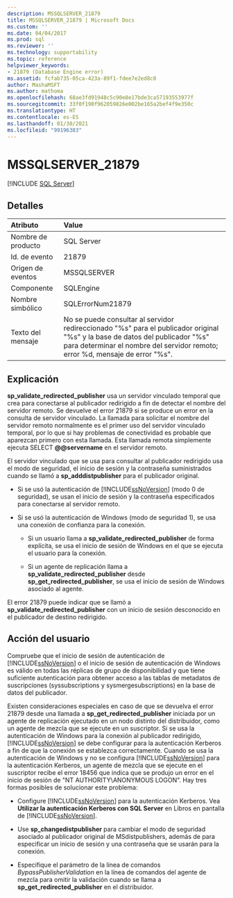 ```yaml
---
description: MSSQLSERVER_21879
title: MSSQLSERVER_21879 | Microsoft Docs
ms.custom: ''
ms.date: 04/04/2017
ms.prod: sql
ms.reviewer: ''
ms.technology: supportability
ms.topic: reference
helpviewer_keywords:
- 21879 (Database Engine error)
ms.assetid: fcfab735-05ca-423a-89f1-fdee7e2ed8c0
author: MashaMSFT
ms.author: mathoma
ms.openlocfilehash: 68ae3fd91948c5c90e8e17bde3ca57193553977f
ms.sourcegitcommit: 33f0f190f962059826e002be165a2bef4f9e350c
ms.translationtype: HT
ms.contentlocale: es-ES
ms.lasthandoff: 01/30/2021
ms.locfileid: "99196383"
---
```

# <a name="mssqlserver_21879"></a>MSSQLSERVER_21879
 [!INCLUDE [SQL Server](../../includes/applies-to-version/sqlserver.md)]
  
## <a name="details"></a>Detalles  
  
| Atributo | Value |  
| :-------- | :---- |  
|Nombre de producto|SQL Server|  
|Id. de evento|21879|  
|Origen de eventos|MSSQLSERVER|  
|Componente|SQLEngine|  
|Nombre simbólico|SQLErrorNum21879|  
|Texto del mensaje|No se puede consultar al servidor redireccionado "%s" para el publicador original "%s" y la base de datos del publicador "%s" para determinar el nombre del servidor remoto; error %d, mensaje de error "%s".|  
  
## <a name="explanation"></a>Explicación  
**sp_validate_redirected_publisher** usa un servidor vinculado temporal que crea para conectarse al publicador redirigido a fin de detectar el nombre del servidor remoto. Se devuelve el error 21879 si se produce un error en la consulta de servidor vinculado. La llamada para solicitar el nombre del servidor remoto normalmente es el primer uso del servidor vinculado temporal, por lo que si hay problemas de conectividad es probable que aparezcan primero con esta llamada. Esta llamada remota simplemente ejecuta SELECT **@@servername** en el servidor remoto.  
  
El servidor vinculado que se usa para consultar al publicador redirigido usa el modo de seguridad, el inicio de sesión y la contraseña suministrados cuando se llamó a **sp_adddistpublisher** para el publicador original.  
  
-   Si se usó la autenticación de [!INCLUDE[ssNoVersion](../../includes/ssnoversion-md.md)] (modo 0 de seguridad), se usan el inicio de sesión y la contraseña especificados para conectarse al servidor remoto.  
  
-   Si se usó la autenticación de Windows (modo de seguridad 1), se usa una conexión de confianza para la conexión.  
  
    -   Si un usuario llama a **sp_validate_redirected_publisher** de forma explícita, se usa el inicio de sesión de Windows en el que se ejecuta el usuario para la conexión.  
  
    -   Si un agente de replicación llama a **sp_validate_redirected_publisher** desde **sp_get_redirected_publisher**, se usa el inicio de sesión de Windows asociado al agente.  
  
El error 21879 puede indicar que se llamó a **sp_validate_redirected_publisher** con un inicio de sesión desconocido en el publicador de destino redirigido.  
  
## <a name="user-action"></a>Acción del usuario  
Compruebe que el inicio de sesión de autenticación de [!INCLUDE[ssNoVersion](../../includes/ssnoversion-md.md)] o el inicio de sesión de autenticación de Windows es válido en todas las réplicas de grupo de disponibilidad y que tiene suficiente autenticación para obtener acceso a las tablas de metadatos de suscripciones (syssubscriptions y sysmergesubscriptions) en la base de datos del publicador.  
  
Existen consideraciones especiales en caso de que se devuelva el error 21879 desde una llamada a **sp_get_redirected_publisher** iniciada por un agente de replicación ejecutado en un nodo distinto del distribuidor, como un agente de mezcla que se ejecute en un suscriptor. Si se usa la autenticación de Windows para la conexión al publicador redirigido, [!INCLUDE[ssNoVersion](../../includes/ssnoversion-md.md)] se debe configurar para la autenticación Kerberos a fin de que la conexión se establezca correctamente. Cuando se usa la autenticación de Windows y no se configura [!INCLUDE[ssNoVersion](../../includes/ssnoversion-md.md)] para la autenticación Kerberos, un agente de mezcla que se ejecute en el suscriptor recibe el error 18456 que indica que se produjo un error en el inicio de sesión de "NT AUTHORITY\ANONYMOUS LOGON". Hay tres formas posibles de solucionar este problema:  
  
-   Configure [!INCLUDE[ssNoVersion](../../includes/ssnoversion-md.md)] para la autenticación Kerberos. Vea **Utilizar la autenticación Kerberos con SQL Server** en Libros en pantalla de [!INCLUDE[ssNoVersion](../../includes/ssnoversion-md.md)].  
  
-   Use **sp_changedistpublisher** para cambiar el modo de seguridad asociado al publicador original de MSdistpublishers, además de para especificar un inicio de sesión y una contraseña que se usarán para la conexión.  
  
-   Especifique el parámetro de la línea de comandos *BypassPublisherValidation* en la línea de comandos del agente de mezcla para omitir la validación cuando se llama a **sp_get_redirected_publisher** en el distribuidor.  
  
